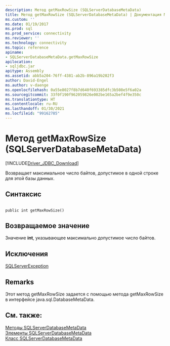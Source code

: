 ```yaml
---
description: Метод getMaxRowSize (SQLServerDatabaseMetaData)
title: Метод getMaxRowSize (SQLServerDatabaseMetaData) | Документация Майкрософт
ms.custom: ''
ms.date: 01/19/2017
ms.prod: sql
ms.prod_service: connectivity
ms.reviewer: ''
ms.technology: connectivity
ms.topic: reference
apiname:
- SQLServerDatabaseMetaData.getMaxRowSize
apilocation:
- sqljdbc.jar
apitype: Assembly
ms.assetid: abb5a204-76ff-4381-ab2b-896a19b202f3
author: David-Engel
ms.author: v-daenge
ms.openlocfilehash: 0a55e8027f8b7d640f693385dfc3b508e5f6a02a
ms.sourcegitcommit: 33f0f190f962059826e002be165a2bef4f9e350c
ms.translationtype: HT
ms.contentlocale: ru-RU
ms.lasthandoff: 01/30/2021
ms.locfileid: "99162785"
---
```

# <a name="getmaxrowsize-method-sqlserverdatabasemetadata"></a>Метод getMaxRowSize (SQLServerDatabaseMetaData)
[!INCLUDE[Driver_JDBC_Download](../../../includes/driver_jdbc_download.md)]

  Возвращает максимальное число байтов, допустимое в одной строке для этой базы данных.  
  
## <a name="syntax"></a>Синтаксис  
  
```  
  
public int getMaxRowSize()  
```  
  
## <a name="return-value"></a>Возвращаемое значение  
 Значение **int**, указывающее максимально допустимое число байтов.  
  
## <a name="exceptions"></a>Исключения  
 [SQLServerException](../../../connect/jdbc/reference/sqlserverexception-class.md)  
  
## <a name="remarks"></a>Remarks  
 Этот метод getMaxRowSize задается с помощью метода getMaxRowSize в интерфейсе java.sql.DatabaseMetaData.  
  
## <a name="see-also"></a>См. также:  
 [Методы SQLServerDatabaseMetaData](../../../connect/jdbc/reference/sqlserverdatabasemetadata-methods.md)   
 [Элементы SQLServerDatabaseMetaData](../../../connect/jdbc/reference/sqlserverdatabasemetadata-members.md)   
 [Класс SQLServerDatabaseMetaData](../../../connect/jdbc/reference/sqlserverdatabasemetadata-class.md)  
  
  
